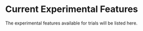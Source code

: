 # Current Experimental Features

The experimental features available for trials will be listed here.
